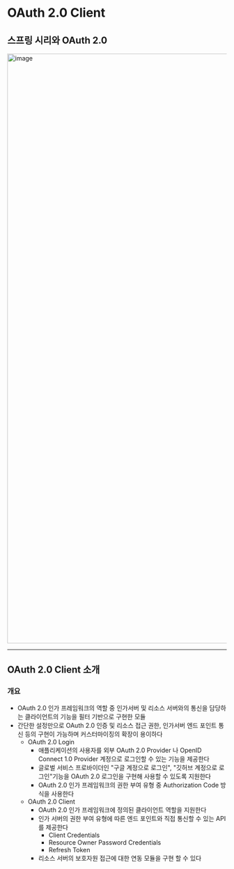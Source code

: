 # OAuth 2.0 Client

## 스프링 시리와 OAuth 2.0

<img width="1355" alt="image" src="https://user-images.githubusercontent.com/40031858/200149233-e19dfbbd-6697-462b-8c16-8013cd2d7d8d.png">


---

## OAuth 2.0 Client 소개

### 개요

- OAuth 2.0 인가 프레임워크의 역할 중 인가서버 및 리소스 서버와의 통신을 담당하는 클라이언트의 기능을 필터 기반으로 구현한 모듈
- 간단한 설정만으로 OAuth 2.0 인증 및 리소스 접근 권한, 인가서버 엔드 포인트 통신 등의 구현이 가능하며 커스터마이징의 확장이 용이하다
  - OAuth 2.0 Login
    - 애플리케이션의 사용자를 외부 OAuth 2.0 Provider 나 OpenID Connect 1.0 Provider 계정으로 로그인할 수 있는 기능을 제공한다
    - 글로벌 서비스 프로바이더인 "구글 계정으로 로그인", "깃허브 계정으로 로그인"기능을 OAuth 2.0 로그인을 구현해 사용할 수 있도록 지원한다
    - OAuth 2.0 인가 프레임워크의 권한 부여 유형 중 Authorization Code 방식을 사용한다
  - OAuth 2.0 Client
    - OAuth 2.0 인가 프레임워크에 정의된 클라이언트 역할을 지원한다
    - 인가 서버의 권한 부여 유형에 따른 엔드 포인트와 직접 통신할 수 있는 API를 제공한다
      - Client Credentials
      - Resource Owner Password Credentials
      - Refresh Token
    - 리소스 서버의 보호자원 접근에 대한 연동 모듈을 구현 할 수 있다


